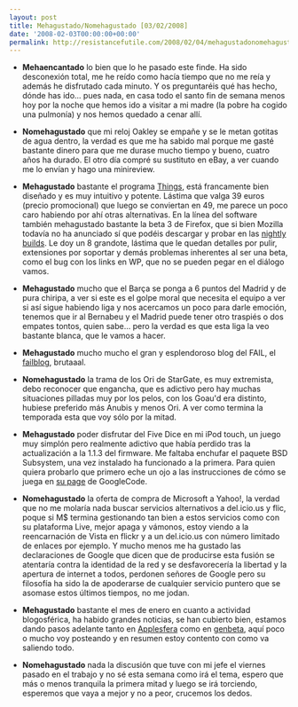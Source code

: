 ```yaml
---
layout: post
title: Mehagustado/Nomehagustado [03/02/2008]
date: '2008-02-03T00:00:00+00:00'
permalink: http://resistancefutile.com/2008/02/04/mehagustadonomehagustado-03022008/
---
```

- <strong>Mehaencantado</strong> lo bien que lo he pasado este finde. Ha sido desconexión total, me he reído como hacía tiempo que no me reía y además he disfrutado cada minuto. Y os preguntaréis qué has hecho, dónde has ido... pues nada, en casa todo el santo fin de semana menos hoy por la noche que hemos ido a visitar a mi madre (la pobre ha cogido una pulmonía) y nos hemos quedado a cenar allí.

- <strong>Nomehagustado</strong> que mi reloj Oakley se empañe y se le metan gotitas de agua dentro, la verdad es que me ha sabido mal porque me gasté bastante dinero para que me durase mucho tiempo y bueno, cuatro años ha durado. El otro día compré su sustituto en eBay, a ver cuando me lo envían y hago una minireview.

- <strong>Mehagustado</strong> bastante el programa <a href="http://www.culturedcode.com/things/">Things</a>, está francamente bien diseñado y es muy intuitivo y potente. Lástima que valga 39 euros (precio promocional) que luego se conviertan en 49, me parece un poco caro habiendo por ahí otras alternativas. En la línea del software también mehagustado bastante la beta 3 de Firefox, que si bien Mozilla todavía no ha anunciado sí que podéis descargar y probar en las <a href="http://ftp.mozilla.org/pub/mozilla.org/firefox/nightly/latest-trunk/">nightly builds</a>. Le doy un 8 grandote, lástima que le quedan detalles por pulir, extensiones por soportar y demás problemas inherentes al ser una beta, como el bug con los links en WP, que no se pueden pegar en el diálogo vamos.

- <strong>Mehagustado</strong> mucho que el Barça se ponga a 6 puntos del Madrid y de pura chiripa, a ver si este es el golpe moral que necesita el equipo a ver si así sigue habiendo liga y nos acercamos un poco para darle emoción, tenemos que ir al Bernabeu y el Madrid puede tener otro traspiés o dos empates tontos, quien sabe... pero la verdad es que esta liga la veo bastante blanca, que le vamos a hacer.

- <strong>Mehagustado</strong> mucho mucho el gran y esplendoroso blog del FAIL, el <a href="http://failblog.wordpress.com/">failblog</a>, brutaaal.

- <strong>Nomehagustado</strong> la trama de los Ori de StarGate, es muy extremista, debo reconocer que engancha, que es adictivo pero hay muchas situaciones pilladas muy por los pelos, con los Goau'd era distinto, hubiese preferido más Anubis y menos Ori. A ver como termina la temporada esta que voy sólo por la mitad.

- <strong>Mehagustado</strong> poder disfrutar del Five Dice en mi iPod touch, un juego muy simplón pero realmente adictivo que había perdido tras la actualización a la 1.1.3 del firmware. Me faltaba enchufar el paquete BSD Subsystem, una vez instalado ha funcionado a la primera. Para quien quiera probarlo que primero eche un ojo a las instrucciones de cómo se juega en <a href="http://code.google.com/p/5dice/wiki/Rules">su page</a> de GoogleCode.

- <strong>Nomehagustado</strong> la oferta de compra de Microsoft a Yahoo!, la verdad que no me molaría nada buscar servicios alternativos a del.icio.us y flic, poque si M$ termina gestionando tan bien a estos servicios como con su plataforma Live, mejor apaga y vámonos, estoy viendo a la reencarnación de Vista en flickr y a un del.icio.us con número limitado de enlaces por ejemplo. Y mucho menos me ha gustado las declaraciones de Google que dicen que de producirse esta fusión se atentaría contra la identidad de la red y se desfavorecería la libertad y la apertura de internet a todos, perdonen señores de Google pero su filosofía ha sido la de apoderarse de cualquier servicio puntero que se asomase estos últimos tiempos, no me jodan.

- <strong>Mehagustado</strong> bastante el mes de enero en cuanto a actividad blogosférica, ha habido grandes noticias, se han cubierto bien, estamos dando pasos adelante tanto en <a href="http://applesfera.com">Applesfera</a> como en <a href="http://genbeta.com">genbeta</a>, aquí poco o mucho voy posteando y en resumen estoy contento con como va saliendo todo.

- <strong>Nomehagustado</strong> nada la discusión que tuve con mi jefe el viernes pasado en el trabajo y no sé esta semana como irá el tema, espero que más o menos tranquila la primera mitad y luego se irá torciendo, esperemos que vaya a mejor y no a peor, crucemos los dedos.
